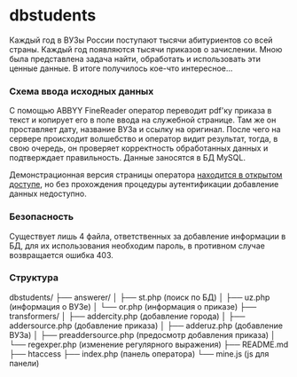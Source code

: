 # dbstudents

Каждый год в ВУЗы России поступают тысячи абитуриентов со всей страны. Каждый год появляются тысячи приказов о зачислении. Мною была представлена задача найти, обработать и использовать эти ценные данные. В итоге получилось кое-что интересное...

### Схема ввода исходных данных

С помощью ABBYY FineReader оператор переводит pdf'ку приказа в текст и копирует его в поле ввода на служебной странице. Там же он проставляет дату, название ВУЗа и ссылку на оригинал. После чего на сервере происходит волшебство и оператор видит результат, тогда, в свою очередь, он проверяет корректность обработанных данных и подтверждает правильность. Данные заносятся в БД MySQL.

Демонстрационная версия страницы оператора [находится в открытом доступе](http://openstudents.ru/adm/demo), но без прохождения процедуры аутентификации добавление данных недоступно.

### Безопасность

Существует лишь 4 файла, ответственных за добавление информации в БД, для их использования необходим пароль, в противном случае возвращается ошибка 403.

### Структура

dbstudents/
├── answerer/
│   ├── st.php 					(поиск по БД)
│   ├── uz.php 					(информация о ВУЗе)
│   └── or.php 					(информация о приказе)
├── transformers/
│   ├── addercity.php 			(добавление города)
│   ├── addersource.php 		(добавление приказа)
│   ├── adderuz.php 			(добавление ВУЗа)
│   ├── preaddersource.php 		(предосмотр добавления приказа)
│   └── regexper.php 			(изменение регулярного выражения)
├── README.md
├── htaccess
├── index.php 					(панель оператора)
└── mine.js   					(js для панели)
